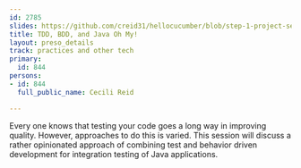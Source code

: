 ```yaml
---
id: 2785
slides: https://github.com/creid31/hellocucumber/blob/step-1-project-setup/README.md
title: TDD, BDD, and Java Oh My!
layout: preso_details
track: practices and other tech
primary:
  id: 844
persons:
- id: 844
  full_public_name: Cecili Reid

---
```

Every one knows that testing your code goes a long way in improving quality. However, approaches to do this is varied. This session will discuss a rather opinionated approach of combining test and behavior driven development for integration testing of Java applications.
